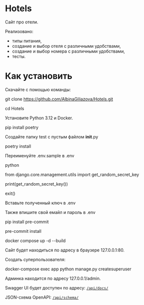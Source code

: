 # Hotels
Сайт про отели.

Реализовано:

- типы питания,
- создание и выбор отеля с различными удобствами,
- создание и выбор номера с различными удобствами,
- тесты.


# Как установить

Скачайте с помощью команды:

git clone https://github.com/AlbinaGiliazova/Hotels.git

cd Hotels

Установите Python 3.12 и Docker.

pip install poetry

Создайте папку test с пустым файлом __init__.py

poetry install

Переименуйте .env.sample в .env

python

from django.core.management.utils import get_random_secret_key

print(get_random_secret_key())

exit()

Вставьте полученный ключ в .env

Также впишите свой емайл и пароль в .env

pip install pre-commit

pre-commit install

docker compose up -d --build

Сайт будет находиться по адресу в браузере 127.0.0.1:80.

Создать суперпользователя:

docker-compose exec app python manage.py createsuperuser

Админка находится по адресу 127.0.0.1/admin.

Swagger UI будет доступен по адресу: [`/api/docs/`](http://localhost:8000/api/docs/)

JSON-схема OpenAPI: [`/api/schema/`](http://localhost:8000/api/schema/)
